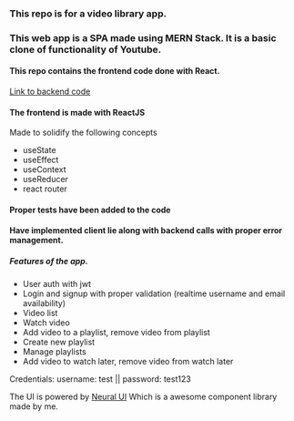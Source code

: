 ### This repo is for a video library app.

### This web app is a SPA made using MERN Stack. It is a basic clone of functionality of Youtube.

#### This repo contains the frontend code done with React.

[Link to backend code](https://github.com/theshivamverma/video-lib-backend/tree/dev)

#### The frontend is made with ReactJS

Made to solidify the following concepts
- useState
- useEffect
- useContext
- useReducer
- react router

#### Proper tests have been added to the code
#### Have implemented client lie along with backend calls with proper error management.

##### Features of the app.
- User auth with jwt
- Login and signup with proper validation (realtime username and email availability)
- Video list
- Watch video
- Add video to a playlist, remove video from playlist
- Create new playlist
- Manage playlists
- Add video to watch later, remove video from watch later

Credentials:
username: test || password: test123

The UI is powered by [Neural UI](https://neural-ui.netlify.app/)
Which is a awesome component library made by me.